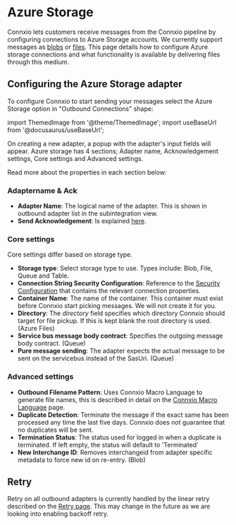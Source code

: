 # Azure Storage

Connxio lets customers receive messages from the Connxio pipeline by configuring connections to Azure Storage accounts. We currently support messages as [blobs](https://azure.microsoft.com/en-us/services/storage/blobs/) or [files](https://docs.microsoft.com/en-us/azure/storage/files/storage-how-to-create-file-share?tabs=azure-portal). This page details how to configure Azure storage connections and what functionality is available by delivering files through this medium.

## Configuring the Azure Storage adapter

To configure Connxio to start sending your messages select the Azure Storage option in "Outbound Connections" shape:

import ThemedImage from '@theme/ThemedImage';
import useBaseUrl from '@docusaurus/useBaseUrl';

<div style={{maxWidth: '400px'}}>
  <ThemedImage
    alt="outbound connections"
    sources={{
      light: useBaseUrl('/img/docs/outbound/outbound-connection-light.webp'),
      dark: useBaseUrl('/img/docs/outbound/outbound-connection-dark.webp#dark-only'),
    }}
  />
</div>

On creating a new adapter, a popup with the adapter's input fields will appear.
Azure storage has 4 sections; Adapter name, Acknowledgement settings, Core settings and Advanced settings.

<div style={{maxWidth: '400px'}}>
  <ThemedImage
    alt="properties"
    sources={{
      light: useBaseUrl('/img/docs/outbound/outbound-sections-light.webp'),
      dark: useBaseUrl('/img/docs/outbound/outbound-sections-dark.webp#dark-only'),
    }}
  />
</div>

Read more about the properties in each section below:

### Adaptername & Ack

- **Adapter Name**: The logical name of the adapter. This is shown in outbound adapter list in the subintegration view.
- **Send Acknowledgement**: Is explained [here](/integrations/adapters/outbound/Acknowledgment).


### Core settings
Core settings differ based on storage type.
<div style={{maxWidth: '400px'}}>
  <ThemedImage
    alt="core settings"
    sources={{
      light: useBaseUrl('/img/docs/outbound/azs-core-light.webp'),
      dark: useBaseUrl('/img/docs/outbound/azs-core-dark.webp#dark-only'),
    }}
  />
</div>

- **Storage type**: Select storage type to use. Types include: Blob, File, Queue and Table.
- **Connection String Security Configuration**: Reference to the [Security Configuration](/connxio-portal/security-configurations) that contains the relevant connection properties.
- **Container Name**: The name of the container. This container must exist before Connxio start picking messages. We will not create it for you.
- **Directory**: The *directory* field specifies which directory Connxio should target for file pickup. If this is kept blank the root directory is used. (Azure Files)
- **Service bus message body contract**: Specifies the outgoing message body contract. (Queue)
- **Pure message sending**: The adapter expects the actual message to be sent on the servicebus instead of the SasUri. (Queue)


### Advanced settings
<div style={{maxWidth: '400px'}}>
  <ThemedImage
    alt="advanced settings"
    sources={{
      light: useBaseUrl('/img/docs/outbound/azs-advanced-light.webp'),
      dark: useBaseUrl('/img/docs/outbound/azs-advanced-dark.webp#dark-only'),
    }}
  />
</div>

- **Outbound Filename Pattern**: Uses Connxio Macro Language to generate file names, this is described in detail on the [Connxio Macro Language](/integrations/cxmal/connxio-macro-language) page.
- **Duplicate Detection**: Terminate the message if the exact same has been processed any time the last five days. Connxio does not guarantee that no duplicates will be sent.
- **Termination Status**: The status used for logged in when a duplicate is terminated. If left empty, the status will default to 'Terminated'
- **New Interchange ID**: Removes interchangeid from adapter specific metadata to force new id on re-entry. (Blob)



## Retry

Retry on all outbound adapters is currently handled by the linear retry described on the [Retry page](/integrations/retry). This may change in the future as we are looking into enabling backoff retry.
